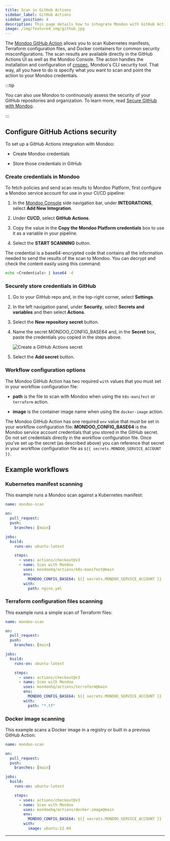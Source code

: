 ```yaml
---
title: Scan in GitHub Actions
sidebar_label: GitHub Actions
sidebar_position: 4
description: This page details how to integrate Mondoo with GitHub Actions.
image: /img/featured_img/github.jpg
---
```


The [Mondoo GitHub Action](https://github.com/mondoohq/actions) allows you to scan Kubernetes manifests, Terraform configuration files, and Docker containers for common security misconfigurations. The scan results are available directly in the GitHub Actions UI as well as the Mondoo Console. The action handles the installation and configuration of [cnspec](/cnspec/cnspec-about/), Mondoo's CLI security tool. That way, all you have to do is specify what you want to scan and point the action to your Mondoo credentials.

:::tip

You can also use Mondoo to continuously assess the security of your GitHub repositories and organization. To learn more, read [Secure GitHub with Mondoo](/platform/infra/saas/github/).

:::

## Configure GitHub Actions security

To set up a GitHub Actions integration with Mondoo:

- Create Mondoo credentials

- Store those credentials in GitHub

### Create credentials in Mondoo

To fetch policies and send scan results to Mondoo Platform, first configure a Mondoo service account for use in your CI/CD pipeline:

1. In the [Mondoo Console](https://console.mondoo.com) side navigation bar, under **INTEGRATIONS**, select **Add New Integration**.

2. Under **CI/CD**, select **GitHub Actions**.

3. Copy the value in the **Copy the Mondoo Platform credentials** box to use it as a variable in your pipeline.

4. Select the **START SCANNING** button.

The credential is a base64-encrypted code that contains all the information needed to send the results of the scan to Mondoo. You can decrypt and check the content easily using this command:

```bash
echo <Credentials> | base64 -d
```

### Securely store credentials in GitHub

1. Go to your GitHub repo and, in the top-right corner, select **Settings**.

2. In the left navigation panel, under **Security**, select **Secrets and variables** and then select **Actions**.

3. Select the **New repository secret** button.

4. Name the secret MONDOO_CONFIG_BASE64 and, in the **Secret** box, paste the credentials you copied in the steps above.

   ![Create a GitHub Actions secret](/img/platform/infra/github/secret.png)

5. Select the **Add secret** button.

### Workflow configuration options

The Mondoo GitHub Action has two required `with` values that you must set in your workflow configuration file:

- **path** is the file to scan with Mondoo when using the `k8s-manifest` or `terraform` action.

- **image** is the container image name when using the `docker-image` action.

The Mondoo GitHub Action has one required `env` value that must be set in your workflow configuration file: **MONDOO_CONFIG_BASE64** is the Mondoo service account credentials that you stored in the GitHub secret. Do not set credentials directly in the workflow configuration file. Once you've set up the secret (as described above) you can reference that secret in your workflow configuration file as `${{ secrets.MONDOO_SERVICE_ACCOUNT }}`.

## Example workflows

### Kubernetes manifest scanning

This example runs a Mondoo scan against a Kubernetes manifest:

```yaml title=".github/workflows/manifest-scan.yml"
name: mondoo-scan

on:
  pull_request:
  push:
    branches: [main]

jobs:
  build:
    runs-on: ubuntu-latest

    steps:
      - uses: actions/checkout@v3
      - name: Scan with Mondoo
        uses: mondoohq/actions/k8s-manifest@main
        env:
          MONDOO_CONFIG_BASE64: ${{ secrets.MONDOO_SERVICE_ACCOUNT }}
        with:
          path: nginx.yml
```

### Terraform configuration files scanning

This example runs a simple scan of Terraform files:

```yaml title=".github/workflows/terraform-scan.yml"
name: mondoo-scan

on:
  pull_request:
  push:
    branches: [main]

jobs:
  build:
    runs-on: ubuntu-latest

    steps:
      - uses: actions/checkout@v3
      - name: Scan with Mondoo
        uses: mondoohq/actions/terraform@main
        env:
          MONDOO_CONFIG_BASE64: ${{ secrets.MONDOO_SERVICE_ACCOUNT }}
        with:
          path: "*.tf"
```

### Docker image scanning

This example scans a Docker image in a registry or built in a previous GitHub Action:

```yaml title=".github/workflows/docker-image-scan.yml"
name: mondoo-scan

on:
  pull_request:
  push:
    branches: [main]

jobs:
  build:
    runs-on: ubuntu-latest

    steps:
      - uses: actions/checkout@v3
      - name: Scan with Mondoo
        uses: mondoohq/actions/docker-image@main
        env:
          MONDOO_CONFIG_BASE64: ${{ secrets.MONDOO_SERVICE_ACCOUNT }}
        with:
          image: ubuntu:22.04
```

---
